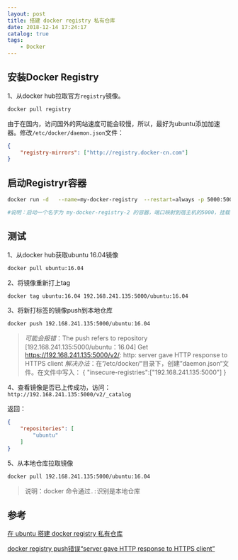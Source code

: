 ```yaml
---
layout: post
title: 搭建 docker registry 私有仓库
date: 2018-12-14 17:24:17
catalog: true
tags:
    - Docker
---
```


## 安装Docker Registry

1、从docker hub拉取官方`registry`镜像。

```sh
docker pull registry
```

由于在国内，访问国外的网站速度可能会较慢，所以，最好为ubuntu添加加速器。修改`/etc/docker/daemon.json`文件：

```json
{
    "registry-mirrors": ["http://registry.docker-cn.com"]
}
```

## 启动Registryr容器

```sh
docker run -d   --name=my-docker-registry  --restart=always -p 5000:5000   -v  /opt/data/registry:/var/lib/registry/docker/registry/v2/repositories    registry

#说明：启动一个名字为 my-docker-registry-2 的容器，端口映射到宿主机的5000，挂载宿主机目录 /opt/data/registry 到容器的/var/lib/registry/docker/registry/v2/repositories ，用于存储 push 进去的镜像文件。
```

## 测试

1、从docker hub获取ubuntu 16.04镜像

```sh
docker pull ubuntu:16.04
```

2、将镜像重新打上tag

```sh
docker tag ubuntu:16.04 192.168.241.135:5000/ubuntu:16.04
```

3、将新打标签的镜像push到本地仓库

```sh
docker push 192.168.241.135:5000/ubuntu:16.04
```

> *可能会报错*：The push refers to repository [192.168.241.135:5000/ubuntu：16.04]
Get https://192.168.241.135:5000/v2/: http: server gave HTTP response to HTTPS client
> *解决办法*：在”/etc/docker/“目录下，创建”daemon.json“文件。在文件中写入：
> { "insecure-registries":["192.168.241.135:5000"] }

4、查看镜像是否已上传成功，访问：`http://192.168.241.135:5000/v2/_catalog`

返回：
```json
{
    "repositories": [
        "ubuntu"
    ]
}
```

5、从本地仓库拉取镜像

```sh
docker pull 192.168.241.135:5000/ubuntu:16.04
```

> 说明：docker 命令通过`.:`识别是本地仓库

## 参考

[在 ubuntu 搭建 docker registry 私有仓库](http://blog.51cto.com/hellocjq/2070884)

[docker registry push错误“server gave HTTP response to HTTPS client”](https://www.cnblogs.com/hobinly/p/6110624.html)